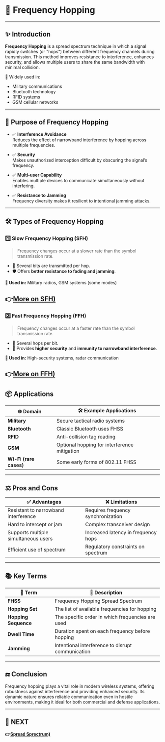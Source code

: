# 🔀 Frequency Hopping

---

## ✨ Introduction

**Frequency Hopping** is a spread spectrum technique in which a signal rapidly switches (or "hops") between different frequency channels during transmission. This method improves resistance to interference, enhances security, and allows multiple users to share the same bandwidth with minimal collision.

📶 Widely used in:
- Military communications
- Bluetooth technology
- RFID systems
- GSM cellular networks

---

## 🎯 Purpose of Frequency Hopping

- ✅ **Interference Avoidance**  
  Reduces the effect of narrowband interference by hopping across multiple frequencies.

- ✅ **Security**  
  Makes unauthorized interception difficult by obscuring the signal’s frequency.

- ✅ **Multi-user Capability**  
  Enables multiple devices to communicate simultaneously without interfering.

- ✅ **Resistance to Jamming**  
  Frequency diversity makes it resilient to intentional jamming attacks.

---

## 🛠️ Types of Frequency Hopping

### 1️⃣ **Slow Frequency Hopping (SFH)**

> Frequency changes occur at a slower rate than the symbol transmission rate.

- 🔁 Several bits are transmitted per hop.
- 🛡️ Offers **better resistance to fading and jamming**.

**📌 Used in:** Military radios, GSM systems (some modes)

**👉[More on SFH)](https://www.globalspec.com/reference/66239/203279/slow-frequency-hopping)**  
---

### 2️⃣ **Fast Frequency Hopping (FFH)**

> Frequency changes occur at a faster rate than the symbol transmission rate.

- 🔁 Several hops per bit.
- 🔐 Provides **higher security** and **immunity to narrowband interference**.

**📌 Used in:** High-security systems, radar communication

**👉[More on FFH)](https://www.ti.com/document-viewer/lit/html/SSZT524)**  
---

## 📦 Applications

| 🌐 Domain                  | 🛠️ Example Applications                        |
|---------------------------|-----------------------------------------------|
| **Military**              | Secure tactical radio systems                 |
| **Bluetooth**             | Classic Bluetooth uses FHSS                   |
| **RFID**                  | Anti-collision tag reading                    |
| **GSM**                   | Optional hopping for interference mitigation  |
| **Wi-Fi (rare cases)**    | Some early forms of 802.11 FHSS              |

---

## ⚖️ Pros and Cons

| ✅ Advantages                          | ❌ Limitations                        |
|----------------------------------------|--------------------------------------|
| Resistant to narrowband interference   | Requires frequency synchronization   |
| Hard to intercept or jam               | Complex transceiver design           |
| Supports multiple simultaneous users   | Increased latency in frequency hops  |
| Efficient use of spectrum              | Regulatory constraints on spectrum   |

---

## 📚 Key Terms

| 🔑 Term                | 📖 Description                                                  |
|------------------------|-----------------------------------------------------------------|
| **FHSS**               | Frequency Hopping Spread Spectrum                              |
| **Hopping Set**        | The list of available frequencies for hopping                  |
| **Hopping Sequence**   | The specific order in which frequencies are used               |
| **Dwell Time**         | Duration spent on each frequency before hopping                |
| **Jamming**            | Intentional interference to disrupt communication              |

---




## 🔚 Conclusion

Frequency hopping plays a vital role in modern wireless systems, offering robustness against interference and providing enhanced security. Its dynamic nature ensures reliable communication even in hostile environments, making it ideal for both commercial and defense applications.

---

## 🔹 NEXT  
**👉[Spread Sprectrum)](../Spread_Spectrum)**  
